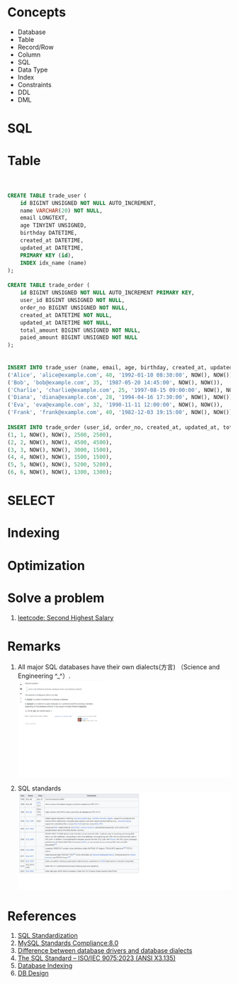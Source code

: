 
# Concepts
- Database
- Table
- Record/Row
- Column
- SQL
- Data Type
- Index
- Constraints
- DDL
- DML


# SQL

# Table
```sql


CREATE TABLE trade_user (
    id BIGINT UNSIGNED NOT NULL AUTO_INCREMENT,
    name VARCHAR(20) NOT NULL,
    email LONGTEXT,
    age TINYINT UNSIGNED,
    birthday DATETIME,
    created_at DATETIME,
    updated_at DATETIME,
    PRIMARY KEY (id),
    INDEX idx_name (name) 
);

CREATE TABLE trade_order (
    id BIGINT UNSIGNED NOT NULL AUTO_INCREMENT PRIMARY KEY,
    user_id BIGINT UNSIGNED NOT NULL,
    order_no BIGINT UNSIGNED NOT NULL,
    created_at DATETIME NOT NULL,
    updated_at DATETIME NOT NULL,
    total_amount BIGINT UNSIGNED NOT NULL,
    paied_amount BIGINT UNSIGNED NOT NULL
);


INSERT INTO trade_user (name, email, age, birthday, created_at, updated_at) VALUES
('Alice', 'alice@example.com', 40, '1992-01-10 08:30:00', NOW(), NOW()),
('Bob', 'bob@example.com', 35, '1987-05-20 14:45:00', NOW(), NOW()),
('Charlie', 'charlie@example.com', 25, '1997-08-15 09:00:00', NOW(), NOW()),
('Diana', 'diana@example.com', 28, '1994-04-16 17:30:00', NOW(), NOW()),
('Eva', 'eva@example.com', 32, '1990-11-11 12:00:00', NOW(), NOW()),
('Frank', 'frank@example.com', 40, '1982-12-03 19:15:00', NOW(), NOW());

INSERT INTO trade_order (user_id, order_no, created_at, updated_at, total_amount, paied_amount) VALUES
(1, 1, NOW(), NOW(), 2500, 2500),
(2, 2, NOW(), NOW(), 4500, 4500),
(3, 3, NOW(), NOW(), 3000, 1500),
(4, 4, NOW(), NOW(), 1500, 1500),
(5, 5, NOW(), NOW(), 5200, 5200),
(6, 6, NOW(), NOW(), 1300, 1300);

```

# SELECT



# Indexing

# Optimization

# Solve a problem
1. [leetcode: Second Highest Salary](https://leetcode.com/problems/second-highest-salary/description/)


# Remarks
1. All major SQL databases have their own dialects(方言) （Science and Engineering ^_^）.
![dialect and driver](./assets/dialect-and-driver-in-database.png)

2. SQL standards
![SQL Standards History](./assets/SQL-Standards.png)

# References
1. [SQL Standardization](https://en.wikipedia.org/wiki/SQL#Standardization)
2. [MySQL Standards Compliance:8.0](https://dev.mysql.com/doc/refman/8.0/en/compatibility.html)
3. [Difference between database drivers and database dialects](https://stackoverflow.com/questions/2085368/difference-between-database-drivers-and-database-dialects#:~:text=A%20database%20dialect%20is%20a,into%20vendor%20specific%20DDL%2C%20DML.)
4. [The SQL Standard – ISO/IEC 9075:2023 (ANSI X3.135)](https://blog.ansi.org/sql-standard-iso-iec-9075-2023-ansi-x3-135/)
5. [Database Indexing](https://en.wikipedia.org/wiki/Database_index)
6. [DB Design](https://web.csulb.edu/colleges/coe/cecs/dbdesign/dbdesign.php?page=models.html)